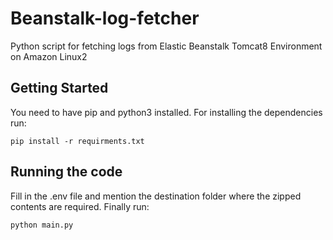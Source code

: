 # Beanstalk-log-fetcher
Python script for fetching logs from Elastic Beanstalk Tomcat8 Environment on Amazon Linux2

## Getting Started
You need to have pip and python3 installed. For installing the dependencies run:
```
pip install -r requirments.txt
```

## Running the code
Fill in the .env file and mention the destination folder where the zipped contents are required. Finally run:
```
python main.py
```